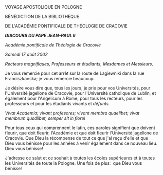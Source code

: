 VOYAGE APOSTOLIQUE EN POLOGNE

BÉNÉDICTION DE LA BIBLIOTHÈQUE

DE L'ACADÉMIE PONTIFICALE DE THÉOLOGIE DE CRACOVIE

***DISCOURS DU PAPE JEAN-PAUL II***

*Académie pontificale de Théologie de Cracovie*

*Samedi 17 août 2002*

*Recteurs magnifiques, Professeurs et étudiants, Mesdames et Messieurs,*

Je vous remercie pour cet arrêt sur la route de Lagiewniki dans la rue Franciszkanska; je vous remercie beaucoup.

Je désire vous dire que, tous les jours, je prie pour vos Universités, pour l'Université jagellone de Cracovie, pour l'Université catholique de Lublin, et également pour l'Angelicum à Rome, pour tous les recteurs, pour les professeurs et pour les étudiants vivants et *défunts.*

*Vivat Academia; vivant profesores; vivant membra quaelibet; vivat membrum quodlibet, semper sit in flore!*

Pour tous ceux qui comprennent le latin, ces paroles signifient que doivent fleurir, que doit fleurir, l'Académie et que doit fleurir l'Université jagellone de Cracovie. Que Dieu la récompense de tout ce que j'ai reçu d'elle et que Dieu vous bénisse pour les années à venir également dans ce nouveau lieu. Dieu vous bénisse!

J'adresse ce salut et ce souhait à toutes les écoles supérieures et à toutes les Universités de toute la Pologne. Une fois de plus:  que Dieu vous bénisse!